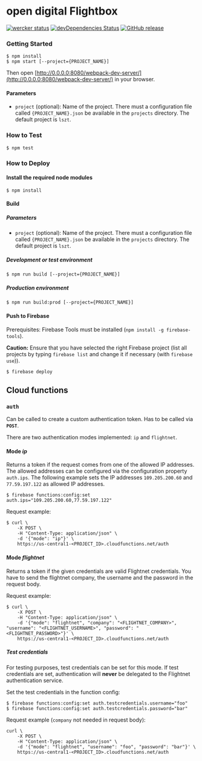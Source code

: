 # open digital Flightbox

[![wercker status](https://app.wercker.com/status/0fe66b2964c401ddbc2b7b17d2e9f3d0/s/master "wercker status")](https://app.wercker.com/project/byKey/0fe66b2964c401ddbc2b7b17d2e9f3d0)
[![devDependencies Status](https://david-dm.org/lszt/flights-react/dev-status.svg)](https://david-dm.org/lszt/flights-react?type=dev)
[![GitHub release](https://img.shields.io/github/release/odch/flightbox.svg)](https://www.github.com/odch/flightbox/releases/)

### Getting Started

```
$ npm install
$ npm start [--project={PROJECT_NAME}]
```

Then open [http://0.0.0.0:8080/webpack-dev-server/](http://0.0.0.0:8080/webpack-dev-server/) in your browser.

#### Parameters

* `project` (optional): Name of the project. There must a configuration file called `{PROJECT_NAME}.json` be available
                        in the `projects` directory. The default project is `lszt`.

### How to Test

```
$ npm test
```

### How to Deploy

#### Install the required node modules

```
$ npm install
```
#### Build

##### Parameters

* `project` (optional): Name of the project. There must a configuration file called `{PROJECT_NAME}.json` be available
                        in the `projects` directory. The default project is `lszt`.

##### Development or test environment

```
$ npm run build [--project={PROJECT_NAME}]
```

##### Production environment

```
$ npm run build:prod [--project={PROJECT_NAME}]
```

#### Push to Firebase

Prerequisites: Firebase Tools must be installed (`npm install -g firebase-tools`).

**Caution:** Ensure that you have selected the right Firebase project (list all projects by typing `firebase list` and change it if necessary (with `firebase use`)).

```
$ firebase deploy
```
## Cloud functions

### `auth`

Can be called to create a custom authentication token. Has to be called via **`POST`**.

There are two authentication modes implemented: `ip` and `flightnet`.

#### Mode *ip*

Returns a token if the request comes from one of the allowed IP addresses. The allowed addresses can be configured
via the configuration property `auth.ips`. The following example sets the IP addresses `109.205.200.60` and
`77.59.197.122` as allowed IP addresses.

```
$ firebase functions:config:set auth.ips="109.205.200.60,77.59.197.122" 
```

Request example:
```
$ curl \
    -X POST \
    -H "Content-Type: application/json" \
    -d '{"mode": "ip"}' \
    https://us-central1-<PROJECT_ID>.cloudfunctions.net/auth
```

#### Mode *flightnet*

Returns a token if the given credentials are valid Flightnet credentials. You have to send the flightnet company,
the username and the password in the request body.

Request example:

```
$ curl \
    -X POST \
    -H "Content-Type: application/json" \
    -d '{"mode": "flightnet", "company": "<FLIGHTNET_COMPANY>", "username": "<FLIGHTNET_USERNAME>", "password": "<FLIGHTNET_PASSWORD>"}' \
    https://us-central1-<PROJECT_ID>.cloudfunctions.net/auth
```

##### Test credentials #####

For testing purposes, test credentials can be set for this mode. If test credentials are set, authentication will
**never** be delegated to the Flightnet authentication service.

Set the test credentials in the function config:
```
$ firebase functions:config:set auth.testcredentials.username="foo"
$ firebase functions:config:set auth.testcredentials.password="bar"
```

Request example (`company` not needed in request body):
```
curl \
    -X POST \
    -H "Content-Type: application/json" \
    -d '{"mode": "flightnet", "username": "foo", "password": "bar"}' \
    https://us-central1-<PROJECT_ID>.cloudfunctions.net/auth
```
